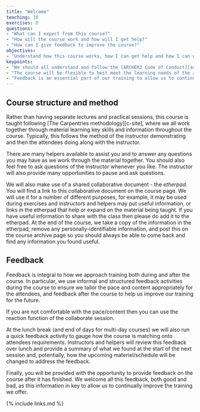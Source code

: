 ```yaml
---
title: "Welcome"
teaching: 10
exercises: 0
questions:
- "What can I expect from this course?"
- "How will the course work and how will I get help?"
- "How can I give feedback to improve the course?"
objectives:
- "Understand how this course works, how I can get help and how I can give feedback."
keypoints:
- "We should all understand and follow the [ARCHER2 Code of Conduct][archer2-tcoc] to ensure this course is conducted in the best teaching environment."
- "The course will be flexible to best meet the learning needs of the attendees."
- "Feedback is an essential part of our training to allow us to continue to improve and make sure the course is as useful as possible to attendees."
---
```


## Course structure and method

Rather than having separate lectures and practical sessions, this course is taught following [The Carpentries methodology][c-site],
where we all work together through material learning key skills and information throughout the course.
Typically, this follows the method of the instructor demonstrating and then the attendees doing along with the instructor.

There are many helpers available to assist you and to answer any questions you may have as we work through the material together.
You should also feel free to ask questions of the instructor whenever you like.
The instructor will also provide many opportunities to pause and ask questions.

We will also make use of a shared collaborative document - the *etherpad*.
You will find a link to this collaborative document on the course page.
We will use it for a number of different purposes, for example,
it may be used during exercises and instructors and helpers may put useful information,
or links in the etherpad that help or expand on the material being taught.
If you have useful information to share with the class then please do add it to the etherpad.
At the end of the course, we take a copy of the information in the etherpad,
remove any personally-identifiable information,
and post this on the course archive page so you should always be able to come back and find any information you found useful.

## Feedback

Feedback is integral to how we approach training both during and after the course.
In particular, we use informal and structured feedback activities during the course to ensure we tailor the pace and content appropriately for the attendees,
and feedback after the course to help us improve our training for the future.

If you are not comfortable with the pace/content then you can use the reaction function of the collaborate session.

At the lunch break (and end of days for multi-day courses) we will also run a quick feedback activity to gauge how the course is matching onto attendees requirements.
Instructors and helpers will review this feedback over lunch and provide a summary of what we found at the start of the next session and, potentially, how the upcoming materiel/schedule will be changed to address the feedback.

Finally, you will be provided with the opportunity to provide feedback on the course after it has finished.
We welcome all this feedback, both good and bad, as this information in key to allow us to continually improve the training we offer.

{% include links.md %}

